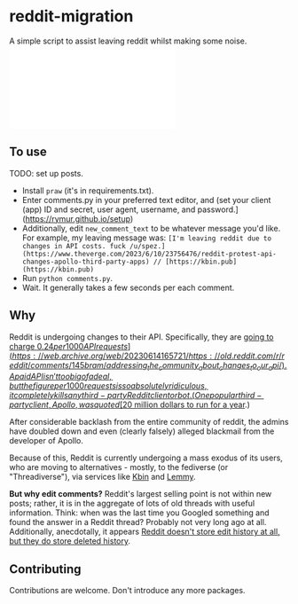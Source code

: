 # reddit-migration
A simple script to assist leaving reddit whilst making some noise.
![Image example](./comments.py)

## To use
TODO: set up posts.

- Install `praw` (it's in requirements.txt).
- Enter comments.py in your preferred text editor, and (set your client (app) ID and secret, user agent, username, and password.](https://rymur.github.io/setup)
- Additionally, edit `new_comment_text` to be whatever message you'd like. For example, my leaving message was: `[I'm leaving reddit due to changes in API costs. fuck /u/spez.](https://www.theverge.com/2023/6/10/23756476/reddit-protest-api-changes-apollo-third-party-apps) // [https://kbin.pub](https://kbin.pub)` 
- Run `python comments.py`.
- Wait. It generally takes a few seconds per each comment.

## Why
Reddit is undergoing changes to their API. Specifically, they are [going to charge $0.24 per 1000 API requests](https://web.archive.org/web/20230614165721/https://old.reddit.com/r/reddit/comments/145bram/addressing_the_community_about_changes_to_our_api/). A paid API isn't too big of a deal, but the figure per 1000 requests is so absolutely ridiculous, it completely kills any third-party Reddit client or bot. (One popular third-party client, Apollo, was quoted [$20 million dollars to run for a year](https://web.archive.org/web/20230531221034/https://arstechnica.com/gadgets/2023/05/reddits-api-pricing-results-in-shocking-20-million-a-year-bill-for-apollo/).)

After considerable backlash from the entire community of reddit, the admins have doubled down and even (clearly falsely) alleged blackmail from the developer of Apollo. 

Because of this, Reddit is currently undergoing a mass exodus of its users, who are moving to alternatives - mostly, to the fediverse (or "Threadiverse"), via services like [Kbin](https://kbin.pub/en) and [Lemmy](https://join-lemmy.org/).

**But why edit comments?** Reddit's largest selling point is not within new posts; rather, it is in the aggregate of lots of old threads with useful information. Think: when was the last time you Googled something and found the answer in a Reddit thread? Probably not very long ago at all. Additionally, anecdotally, it appears [Reddit doesn't store edit history at all, but they do store deleted history](https://web.archive.org/web/20230614172711/https://old.reddit.com/r/help/comments/on6oky/anyway_to_view_edit_history_of_a_comment/h5ptohj/).

## Contributing
Contributions are welcome. Don't introduce any more packages.
